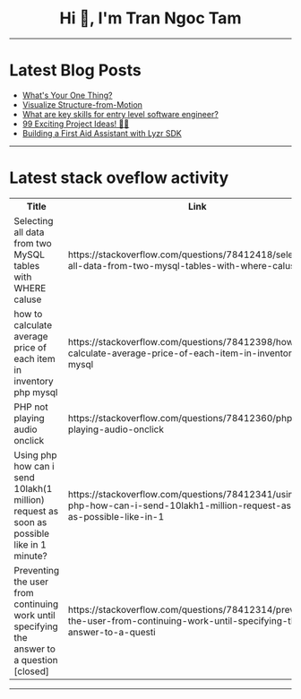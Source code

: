 <h1 align="center">Hi 👋, I'm Tran Ngoc Tam</h1>

---

# Latest Blog Posts 
<!-- BLOG-POST-LIST:START -->
- [What&#39;s Your One Thing?](https://dev.to/devteam/whats-your-one-thing-4g7f)
- [Visualize Structure-from-Motion](https://dev.to/rerunio/visualize-structure-from-motion-i44)
- [What are key skills for entry level software engineer?](https://dev.to/hey_rishabh/what-are-key-skills-for-entry-level-software-engineer-2hf1)
- [99 Exciting Project Ideas! 🤯🔥](https://dev.to/margish288/99-exciting-project-ideas-4kb9)
- [Building a First Aid Assistant with Lyzr SDK](https://dev.to/akshay007/building-a-first-aid-assistant-with-lyzr-sdk-5282)
<!-- BLOG-POST-LIST:END -->

---

# Latest stack oveflow activity
<table>
  <tr><th>Title</th><th>Link</th></tr>
  <!-- STACKOVERFLOW:START --><tr><td>Selecting all data from two MySQL tables with WHERE caluse</td><td>https://stackoverflow.com/questions/78412418/selecting-all-data-from-two-mysql-tables-with-where-caluse</td></tr><tr><td>how to calculate average price of each item in inventory php mysql</td><td>https://stackoverflow.com/questions/78412398/how-to-calculate-average-price-of-each-item-in-inventory-php-mysql</td></tr><tr><td>PHP not playing audio onclick</td><td>https://stackoverflow.com/questions/78412360/php-not-playing-audio-onclick</td></tr><tr><td>Using php how can i send 10lakh&lpar;1 million&rpar; request as soon as possible like in 1 minute?</td><td>https://stackoverflow.com/questions/78412341/using-php-how-can-i-send-10lakh1-million-request-as-soon-as-possible-like-in-1</td></tr><tr><td>Preventing the user from continuing work until specifying the answer to a question [closed]</td><td>https://stackoverflow.com/questions/78412314/preventing-the-user-from-continuing-work-until-specifying-the-answer-to-a-questi</td></tr><!-- STACKOVERFLOW:END -->
</table>

---



